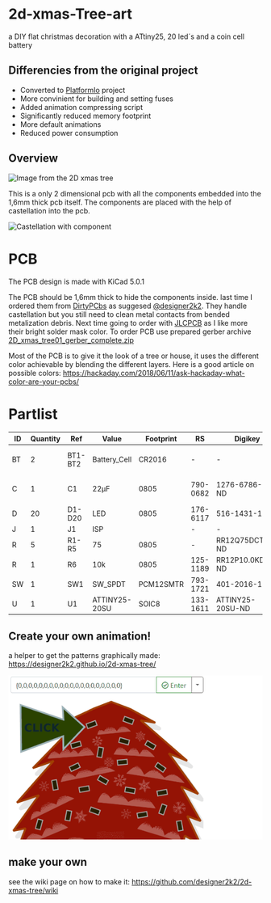 # 2d-xmas-Tree-art
a DIY flat christmas decoration with a ATtiny25, 20 led´s and a coin cell battery 

## Differencies from the original project
- Converted to [PlatformIo](https://platformio.org/) project
- More convinient for building and setting fuses
- Added animation compressing script
- Significantly reduced memory footprint
- More default animations
- Reduced power consumption

## Overview

![Image from the 2D xmas tree](img/2dxmastree_gif.gif)

This is a only 2 dimensional pcb with all the components embedded into the 1,6mm thick pcb itself.
The components are placed with the help of castellation into the pcb. 

![Castellation with component](img/castellation_0805.PNG)

# PCB

The PCB design is made with KiCad 5.0.1

The PCB should be 1,6mm thick to hide the components inside. last time I ordered them from [DirtyPCbs](https://dirtypcbs.com/) as suggesed [@designer2k2](https://github.com/designer2k2). They handle castellation but you still need to clean metal contacts from bended metalization debris. Next time going to order with [JLCPCB](https://jlcpcb.com/) as I like more their bright solder mask color. To order PCB use prepared gerber archive [2D_xmas_tree01_gerber_complete.zip](https://raw.githubusercontent.com/kasedy/2d-xmas-tree-art/master/pcb-kicad/gerb/2D_xmas_tree01_gerber_complete.zip)

Most of the PCB is to give it the look of a tree or house, it uses the different color achievable by blending the different layers. Here is a good article on possible colors: https://hackaday.com/2018/06/11/ask-hackaday-what-color-are-your-pcbs/

# Partlist

|ID|Quantity|Ref|Value|Footprint|RS|Digikey|Img|
| --- | --- | --- | --- | --- | --- | --- | --- |
|BT|2|BT1-BT2|Battery_Cell|CR2016|-|-| <img src="./img/partlist/CR2016.jpg" height="50"> |
|C|1|C1|22µF|0805|790-0682|1276-6786-1-ND| <img src="./img/partlist/0805 capacitor.jpg" height="50"> |
|D|20|D1-D20|LED|0805|176-6117|516-1431-1-ND| |
|J|1|J1|ISP||-|-| |
|R|5|R1-R5|75|0805|-|RR12Q75DCT-ND| |
|R|1|R6|10k|0805|125-1189|RR12P10.0KDCT-ND| |
|SW|1|SW1|SW_SPDT|PCM12SMTR|793-1721|401-2016-1-ND| |
|U|1|U1|ATTINY25-20SU|SOIC8|133-1611|ATTINY25-20SU-ND| |

## Create your own animation!

a helper to get the patterns graphically made: https://designer2k2.github.io/2d-xmas-tree/

![GUI demonstration](https://github.com/designer2k2/2d-xmas-tree/raw/master/img/animation.gif)

## make your own

see the wiki page on how to make it: https://github.com/designer2k2/2d-xmas-tree/wiki
